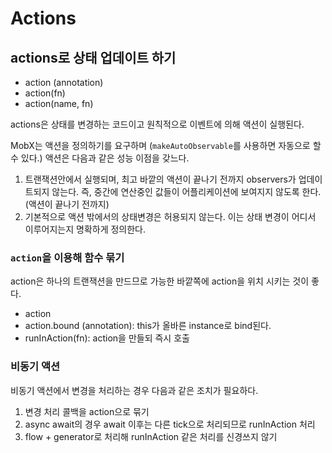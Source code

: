 # Actions

## actions로 상태 업데이트 하기

- action (annotation)
- action(fn)
- action(name, fn)

actions은 상태를 변경하는 코드이고 원칙적으로 이벤트에 의해 액션이 실행된다.

MobX는 액션을 정의하기를 요구하며 (`makeAutoObservable`를 사용하면 자동으로 할 수 있다.) 액션은 다음과 같은 성능 이점을 갖느다.

1. 트랜잭션안에서 실행되며, 최고 바깥의 액션이 끝나기 전까지 observers가 업데이트되지 않는다. 즉, 중간에 연산중인 값들이 어플리케이션에 보여지지 않도록 한다. (액션이 끝나기 전까지)
2. 기본적으로 액션 밖에서의 상태변경은 허용되지 않는다. 이는 상태 변경이 어디서 이루어지는지 명확하게 정의한다.

### `action`을 이용해 함수 묶기

action은 하나의 트랜잭션을 만드므로 가능한 바깥쪽에 action을 위치 시키는 것이 좋다.

- action
- action.bound (annotation): this가 올바른 instance로 bind된다.
- runInAction(fn): action을 만들되 즉시 호출

### 비동기 액션

비동기 액션에서 변경을 처리하는 경우 다음과 같은 조치가 필요하다.

1. 변경 처리 콜백을 action으로 묶기
2. async await의 경우 await 이후는 다른 tick으로 처리되므로 runInAction 처리
3. flow + generator로 처리해 runInAction 같은 처리를 신경쓰지 않기

